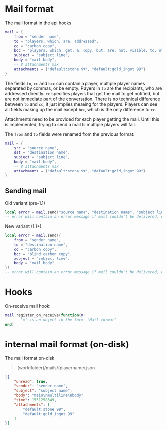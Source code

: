 
# Mail format
The mail format in the api hooks

```lua
mail = {
	from = "sender name",
	to = "players, which, are, addressed",
	cc = "carbon copy",
	bcc = "players, which, get, a, copy, but, are, not, visible, to, others",
	subject = "subject line",
	body = "mail body",
	-- 8 attachments max
	attachments = {"default:stone 99", "default:gold_ingot 99"}
}
```

The fields `to`, `cc` and `bcc` can contain a player, multiple player names separated by commas, or be empty. Players in `to` are the recipiants, who are addressed directly. `cc` specifies players that get the mail to get notified, but are not immediate part of the conversation. There is no technical difference between `to` and `cc`, it just implies meaning for the players. Players can see all fields making up the mail except `bcc`, which is the only difference to `cc`.

Attachments need to be provided for each player getting the mail. Until this is implemented, trying to send a mail to multiple players will fail.

The `from` and `to` fields were renamed from the previous format:

```lua
mail = {
	src = "source name",
	dst = "destination name",
	subject = "subject line",
	body = "mail body",
	-- 8 attachments max
	attachments = {"default:stone 99", "default:gold_ingot 99"}
}
```

## Sending mail
Old variant (pre-1.1)
```lua
local error = mail.send("source name", "destination name", "subject line", "mail body")
-- error will contain an error message if mail couldn't be delivered, otherwise nil
```

New variant (1.1+)
```lua
local error = mail.send({
	from = "sender name",
	to = "destination name",
	cc = "carbon copy",
	bcc = "blind carbon copy",
	subject = "subject line",
	body = "mail body"
})
-- error will contain an error message if mail couldn't be delivered, otherwise nil
```

# Hooks
On-receive mail hook:

```lua
mail.register_on_receive(function(m)
	-- "m" is an object in the form: "Mail format"
end)
```

# internal mail format (on-disk)
The mail format on-disk

> (worldfolder)/mails/(playername).json

```json
[{
	"unread": true,
	"sender": "sender name",
	"subject": "subject name",
	"body": "main\nmultiline\nbody",
	"time": 1551258349,
	"attachments": [
		"default:stone 99",
		"default:gold_ingot 99"
	]
}]

```
